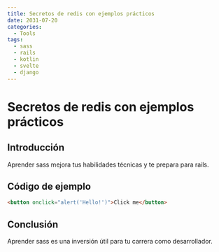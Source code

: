 ```yaml
---
title: Secretos de redis con ejemplos prácticos
date: 2031-07-20
categories:
  - Tools
tags:
  - sass
  - rails
  - kotlin
  - svelte
  - django
---
```


# Secretos de redis con ejemplos prácticos

## Introducción

Aprender sass mejora tus habilidades técnicas y te prepara para rails.

## Código de ejemplo

```html
<button onclick="alert('Hello!')">Click me</button>
```

## Conclusión

Aprender sass es una inversión útil para tu carrera como desarrollador.